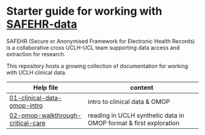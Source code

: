 # Starter guide for working with [SAFEHR-data](https://www.uclhospitals.brc.nihr.ac.uk/core-themes/safehr)

SAFEHR (Secure or Anonymised Framework for Electronic Health Records) is a collaborative cross UCLH-UCL team supporting data access and extraction for research.

This repository hosts a growing collection of documentation for working with UCLH clinical data.

Help file | content
-------------------------- | ------------------------------
[01-clinical-data-omop-intro](01-clinical-data-omop-intro.md) | intro to clinical data & OMOP   
[02-omop-walkthrough-critical-care](02-omop-walkthrough-critical-care.md) | reading in UCLH synthetic data in OMOP format & first exploration  
